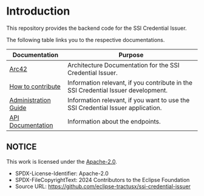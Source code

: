 # Introduction

This repository provides the backend code for the SSI Credential Issuer.

The following table links you to the respective documentations.

| Documentation                                                     | Purpose                                                                           |
| ----------------------------------------------------------------- | --------------------------------------------------------------------------------- |
| [Arc42](architecture/Index.md)                                    | Architecture Documentation for the SSI Credential Issuer.                         |
| [How to contribute](./admin/dev-process/How%20to%20contribute.md) | Information relevant, if you contribute in the SSI Credential Issuer development. |
| [Administration Guide](admin/Admin_Guide.md)                      | Information relevant, if you want to use the SSI Credential Issuer application.   |
| [API Documentation](api/API_Doc.md)                               | Information about the endpoints.                                                  |

## NOTICE

This work is licensed under the [Apache-2.0](https://www.apache.org/licenses/LICENSE-2.0).

- SPDX-License-Identifier: Apache-2.0
- SPDX-FileCopyrightText: 2024 Contributors to the Eclipse Foundation
- Source URL: https://github.com/eclipse-tractusx/ssi-credential-issuer

